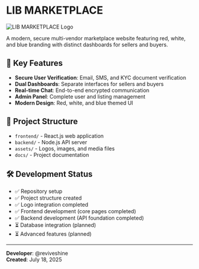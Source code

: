 # LIB MARKETPLACE

![LIB MARKETPLACE Logo](assets/logos/lib-marketplace-logo.png)

A modern, secure multi-vendor marketplace website featuring red, white, and blue branding with distinct dashboards for sellers and buyers.

## 🚀 Key Features

- **Secure User Verification**: Email, SMS, and KYC document verification
- **Dual Dashboards**: Separate interfaces for sellers and buyers
- **Real-time Chat**: End-to-end encrypted communication
- **Admin Panel**: Complete user and listing management
- **Modern Design**: Red, white, and blue themed UI

## 📁 Project Structure

- `frontend/` - React.js web application
- `backend/` - Node.js API server
- `assets/` - Logos, images, and media files
- `docs/` - Project documentation

## 🛠️ Development Status

- ✅ Repository setup
- ✅ Project structure created
- ✅ Logo integration completed
- ✅ Frontend development (core pages completed)
- ✅ Backend development (API foundation completed)
- ⏳ Database integration (planned)
- ⏳ Advanced features (planned)

---

**Developer**: @reviveshine  
**Created**: July 18, 2025
